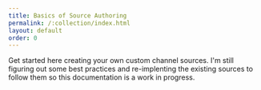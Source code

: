 ```yaml
---
title: Basics of Source Authoring
permalink: /:collection/index.html
layout: default
order: 0
---
```


Get started here creating your own custom channel sources. I'm still figuring out some best practices and re-implenting the existing sources to follow them so this documentation is a work in progress.